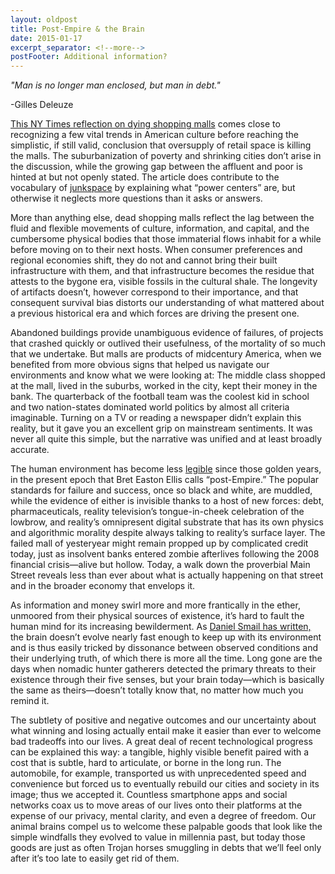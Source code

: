 ```yaml
---
layout: oldpost
title: Post-Empire & the Brain
date: 2015-01-17
excerpt_separator: <!--more-->
postFooter: Additional information?
---
```


<em>"Man is no longer man enclosed, but man in debt."</em>

-Gilles Deleuze

<a href="http://www.nytimes.com/2015/01/04/business/the-economics-and-nostalgia-of-dead-malls.html">This NY Times reflection on dying shopping malls</a> comes close to recognizing a few vital trends in American culture before reaching the simplistic, if still valid, conclusion that oversupply of retail space is killing the malls. The suburbanization of poverty and shrinking cities don’t arise in the discussion, while the growing gap between the affluent and poor is hinted at but not openly stated. The article does contribute to the vocabulary of <a href="http://www.cavvia.net/junkspace/">junkspace</a> by explaining what “power centers” are, but otherwise it neglects more questions than it asks or answers.

More than anything else, dead shopping malls reflect the lag between the fluid and flexible movements of culture, information, and capital, and the cumbersome physical bodies that those immaterial flows inhabit for a while before moving on to their next hosts. When consumer preferences and regional economies shift, they do not and cannot bring their built infrastructure with them, and that infrastructure becomes the residue that attests to the bygone era, visible fossils in the cultural shale. The longevity of artifacts doesn’t, however correspond to their importance, and that consequent survival bias distorts our understanding of what mattered about a previous historical era and which forces are driving the present one.

Abandoned buildings provide unambiguous evidence of failures, of projects that crashed quickly or outlived their usefulness, of the mortality of so much that we undertake. But malls are products of midcentury America, when we benefited from more obvious signs that helped us navigate our environments and know what we were looking at: The middle class shopped at the mall, lived in the suburbs, worked in the city, kept their money in the bank. The quarterback of the football team was the coolest kid in school and two nation-states dominated world politics by almost all criteria imaginable. Turning on a TV or reading a newspaper didn’t explain this reality, but it gave you an excellent grip on mainstream sentiments. It was never all quite this simple, but the narrative was unified and at least broadly accurate.

The human environment has become less <a href="http://www.ribbonfarm.com/2010/07/26/a-big-little-idea-called-legibility/">legible</a> since those golden years, in the present epoch that Bret Easton Ellis calls “post-Empire.” The popular standards for failure and success, once so black and white, are muddled, while the evidence of either is invisible thanks to a host of new forces: debt, pharmaceuticals, reality television’s tongue-in-cheek celebration of the lowbrow, and reality’s omnipresent digital substrate that has its own physics and algorithmic morality despite always talking to reality’s surface layer. The failed mall of yesteryear might remain propped up by complicated credit today, just as insolvent banks entered zombie afterlives following the 2008 financial crisis—alive but hollow. Today, a walk down the proverbial Main Street reveals less than ever about what is actually happening on that street and in the broader economy that envelops it.

As information and money swirl more and more frantically in the ether, unmoored from their physical sources of existence, it’s hard to fault the human mind for its increasing bewilderment. As <a href="http://www.ucpress.edu/book.php?isbn=9780520258129">Daniel Smail has written,</a> the brain doesn’t evolve nearly fast enough to keep up with its environment and is thus easily tricked by dissonance between observed conditions and their underlying truth, of which there is more all the time. Long gone are the days when nomadic hunter gatherers detected the primary threats to their existence through their five senses, but your brain today—which is basically the same as theirs—doesn’t totally know that, no matter how much you remind it.

The subtlety of positive and negative outcomes and our uncertainty about what winning and losing actually entail make it easier than ever to welcome bad tradeoffs into our lives. A great deal of recent technological progress can be explained this way: a tangible, highly visible benefit paired with a cost that is subtle, hard to articulate, or borne in the long run. The automobile, for example, transported us with unprecedented speed and convenience but forced us to eventually rebuild our cities and society in its image; thus we accepted it. Countless smartphone apps and social networks coax us to move areas of our lives onto their platforms at the expense of our privacy, mental clarity, and even a degree of freedom. Our animal brains compel us to welcome these palpable goods that look like the simple windfalls they evolved to value in millennia past, but today those goods are just as often Trojan horses smuggling in debts that we’ll feel only after it’s too late to easily get rid of them.
